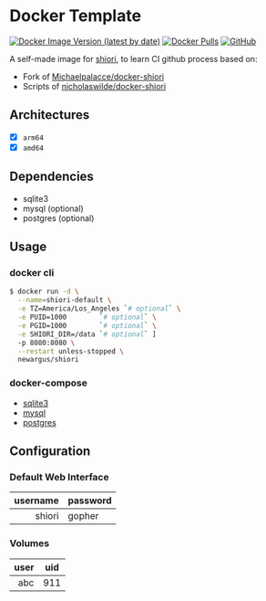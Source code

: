 # Docker Template
[![Docker Image Version (latest by date)](https://img.shields.io/docker/v/newargus/shiori)](https://hub.docker.com/r/newargus/shiori)
[![Docker Pulls](https://img.shields.io/docker/pulls/newargus/shiori)](https://hub.docker.com/r/newargus/shiori)
[![GitHub](https://img.shields.io/github/license/newargus/docker-shiori)](./LICENSE)

A self-made image for [shiori](https://github.com/go-shiori/shiori), to learn CI github process based on:

* Fork of [Michaelpalacce/docker-shiori](https://github.com/Michaelpalacce/docker-shiori)
* Scripts of [nicholaswilde/docker-shiori](https://github.com/nicholaswilde/docker-shiori)


## Architectures

* [x] `arm64`
* [x] `amd64`

## Dependencies

* sqlite3
* mysql (optional)
* postgres (optional)

## Usage

### docker cli

```bash
$ docker run -d \
  --name=shiori-default \
  -e TZ=America/Los_Angeles `# optional` \
  -e PUID=1000        `# optional` \
  -e PGID=1000        `# optional` \
  -e SHIORI_DIR=/data `# optional` ]
  -p 8080:8080 \
  --restart unless-stopped \
  newargus/shiori
```

### docker-compose

* [sqlite3](./docker-compose.sqlite3.yaml)
* [mysql](./docker-compose.mysql.yaml)
* [postgres](./docker-compose.postres.yaml)

## Configuration

### Default Web Interface

| username | password |
|---------:|:---------|
| shiori   |  gopher  |

### Volumes

| user | uid |
|-----:|:---:|
| abc  | 911 |

